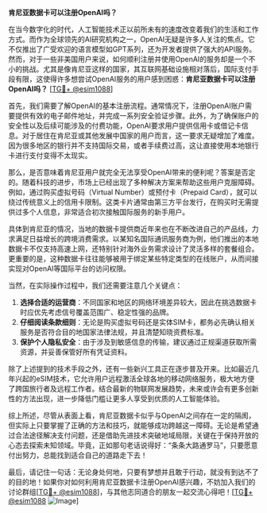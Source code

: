 **肯尼亚数据卡可以注册OpenAI吗？**

在当今数字化的时代，人工智能技术正以前所未有的速度改变着我们的生活和工作方式。而作为全球领先的AI研究机构之一，OpenAI无疑是许多人关注的焦点。它不仅推出了广受欢迎的语言模型如GPT系列，还为开发者提供了强大的API服务。然而，对于一些非美国用户来说，如何顺利注册并使用OpenAI的服务却是一个不小的挑战。尤其是像肯尼亚这样的国家，其互联网基础设施相对落后，国际支付手段有限，这使得许多想尝试OpenAI服务的用户感到困惑：**肯尼亚数据卡可以注册OpenAI吗？** [[TG💪+ @esim1088](https://t.me/s/esim1088)]

首先，我们需要了解OpenAI的基本注册流程。通常情况下，注册OpenAI账户需要提供有效的电子邮件地址，并完成一系列安全验证步骤。此外，为了确保账户的安全性以及后续可能涉及的付费功能，OpenAI要求用户提供信用卡或借记卡信息。对于居住在肯尼亚或其他发展中国家的用户而言，这一要求无疑增加了难度。因为很多地区的银行并不支持国际交易，或者手续费过高，这让直接使用本地银行卡进行支付变得不太现实。

那么，是否意味着肯尼亚用户就完全无法享受OpenAI带来的便利呢？答案是否定的。随着科技的进步，市场上已经出现了多种解决方案来帮助这些用户克服障碍。例如，通过购买虚拟号码（Virtual Number）或预付卡（Prepaid Card），就可以绕过传统意义上的信用卡限制。这类卡片通常由第三方平台发行，在购买时无需提供过多个人信息，非常适合初次接触国际服务的新手用户。

具体到肯尼亚的情况，当地的数据卡提供商近年来也在不断改进自己的产品线，力求满足日益增长的跨境消费需求。以某知名国际通讯服务商为例，他们推出的本地数据卡不仅支持高速上网，还特别针对海外业务需求设计了灵活多样的套餐组合。更重要的是，这种数据卡往往能够被用于绑定某些特定类型的在线账户，从而间接实现对OpenAI等国际平台的访问权限。

当然，在实际操作过程中，我们还需要注意几个关键点：
1. **选择合适的运营商**：不同国家和地区的网络环境差异较大，因此在挑选数据卡时应优先考虑信号覆盖范围广、稳定性强的品牌。
2. **仔细阅读条款细则**：无论是购买虚拟号码还是实体SIM卡，都务必先确认相关服务是否符合目的地国家法律法规，并且清楚知晓资费标准。
3. **保护个人隐私安全**：由于涉及到敏感信息的传输，建议通过正规渠道获取所需资源，并妥善保管好所有凭证资料。

除了上述提到的技术手段之外，还有一些新兴工具正在逐步普及开来。比如最近几年兴起的eSIM技术，它允许用户远程激活全球各地的移动网络服务，极大地方便了跨国旅行者及远程工作者。结合最新的物联网发展趋势，未来或许会有更多创新性的方法出现，进一步降低门槛让更多人享受到优质的人工智能体验。

综上所述，尽管从表面上看，肯尼亚数据卡似乎与OpenAI之间存在一定的隔阂，但实际上只要掌握了正确的方法和技巧，就能够成功跨越这一障碍。无论是希望通过合法途径解决支付问题，还是借助先进技术突破地域局限，关键在于保持开放的心态去探索未知领域。毕竟，正如那句老话说得好：“条条大路通罗马”，只要愿意付出努力，总能找到适合自己的道路走下去！

最后，请记住一句话：无论身处何地，只要有梦想并且敢于行动，就没有到达不了的目的地！如果你对如何利用肯尼亚数据卡注册OpenAI感兴趣，不妨加入我们的讨论群组[[TG💪+ @esim1088](https://t.me/s/esim1088)]，与其他志同道合的朋友一起交流心得吧！[[TG💪+ @esim1088](https://t.me/s/esim1088) ![Image](https://i.postimg.cc/4NQfJmqS/Snipaste-2025-05-13-00-14-12.png)]